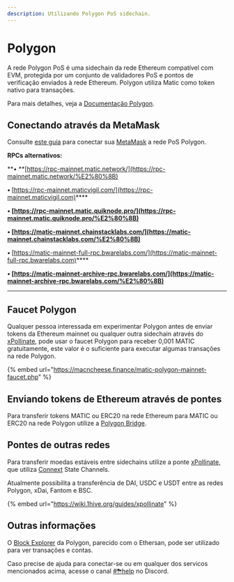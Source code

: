 ```yaml
---
description: Utilizando Polygon PoS sidechain.
---
```


# Polygon

A rede Polygon PoS é uma sidechain da rede Ethereum compatível com EVM, protegida por um conjunto de validadores PoS e pontos de verificação enviados à rede Ethereum. Polygon utiliza Matic como token nativo para transações.

Para mais detalhes, veja a  [Documentação Polygon](https://www.xdaichain.com).



## **Conectando através da MetaMask**

Consulte [este guia](https://docs.matic.network/docs/develop/metamask/config-polygon-on-metamask/) para conectar sua [MetaMask](https://metamask.io) a rede PoS Polygon.&#x20;

**RPCs alternativos:**

**• **[https://rpc-mainnet.matic.network/​](https://rpc-mainnet.matic.network/%E2%80%8B)

**• ​**[https://rpc-mainnet.maticvigil.com/](https://rpc-mainnet.maticvigil.com)****

**• **[https://rpc-mainnet.matic.quiknode.pro/​](https://rpc-mainnet.matic.quiknode.pro/%E2%80%8B)****

**• **[https://matic-mainnet.chainstacklabs.com/​](https://matic-mainnet.chainstacklabs.com/%E2%80%8B)****

**• ​**[https://matic-mainnet-full-rpc.bwarelabs.com/](https://matic-mainnet-full-rpc.bwarelabs.com)****

**• **[https://matic-mainnet-archive-rpc.bwarelabs.com/​](https://matic-mainnet-archive-rpc.bwarelabs.com/%E2%80%8B)****

****

## **Faucet Polygon**

Qualquer pessoa interessada em experimentar Polygon antes de enviar tokens da Ethereum mainnet ou qualquer outra sidechain através do [xPollinate](https://xpollinate.io), pode usar o faucet Polygon para receber 0,001 MATIC gratuitamente, este valor é o suficiente para executar algumas transações na rede Polygon.​​

{% embed url="https://macncheese.finance/matic-polygon-mainnet-faucet.php" %}



## Enviando tokens de Ethereum através de pontes

Para transferir tokens MATIC ou ERC20 na rede Ethereum para MATIC ou ERC20 na rede Polygon utilize a [Polygon Bridge](https://wallet.matic.network/bridge).



## Pontes de outras redes

Para transferir moedas estáveis entre sidechains utilize a ponte [xPollinate](https://xpollinate.io), que utiliza [Connext](https://connext.network) State Channels.&#x20;

Atualmente possibilita a transferência de DAI, USDC e USDT entre as redes Polygon, xDai, Fantom e BSC.

{% embed url="https://wiki.1hive.org/guides/xpollinate" %}



## **Outras informações**

O [Block Explorer](https://polygonscan.com) da Polygon, parecido com o Ethersan, pode ser utilizado para ver transações e contas.&#x20;

Caso precise de ajuda para conectar-se ou em qualquer dos servicos mencionados acima, acesse o canal [#⛈help](https://discord.gg/3AjG7XvRJZ) no Discord.
